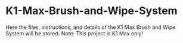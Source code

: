# K1-Max-Brush-and-Wipe-System
Here the files, instructions, and details of the K1 Max Brush and Wipe System will be stored.
Note: This project is K1 Max only!

